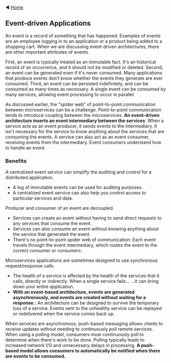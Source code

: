 ◀️ [Home](../../../../README.md)


## Event-driven Applications
An event is a record of something that has happened. Examples of events are an employee logging in to an application or a product being added to a shopping cart. When we are discussing event-driven architectures, there are other important attributes of events.

First, an event is typically treated as an immutable fact. It's an historical record of an occurrence, and it should not be modified or deleted. Second, an event can be generated even if it's never consumed. Many applications that produce events don't know whether the events they generate are ever consumed. Third, an event can be persisted indefinitely, and can be consumed as many times as necessary. A single event can be consumed by many services, allowing event processing to occur in parallel.

As discussed earlier, the "spider web" of point-to-point communication between microservices can be a challenge. Point-to-point communication tends to introduce coupling between the microservices. **An event-driven architecture inserts an event intermediary between the services**. When a service acts as an event producer, it sends events to the intermediary. It isn't necessary for the service to know anything about the services that are consuming the events. A service can also act as an event consumer, receiving events from the intermediary. Event consumers understand how to handle an event.

### Benefits
A centralized event service can simplify the auditing and control for a distributed application.
- A log of immutable events can be used for auditing purposes.
- A centralized event service can also help you control access to particular services and data.

Producer and consumer of an event are decoupled.
- Services can create an event without having to send direct requests to any services that consume the event.
- Services can also consume an event without knowing anything about the service that generated the event.
- There's no point-to-point spider web of communication: Each event travels through the event intermediary, which routes the event to the correct consumer or consumers.

Microservices applications are sometimes designed to use synchronous request/response calls.
- The health of a service is affected by the health of the services that it calls, directly or indirectly. When a single service fails... ...it can bring down your entire application.
- **With an event-based architecture, events are generated asynchronously, and events are created without waiting for a response.**: An architecture can be designed to survive the temporary loss of a service. Events sent to the unhealthy service can be replayed or redelivered when the service comes back up.

When services are asynchronous, push-based messaging allows clients to receive updates without needing to continuously poll remote services. When using a polling model, consumers must continuously poll to determine when there's work to be done. Polling typically leads to increased network I/O and unnecessary delays in processing. **A push-based model allows consumers to automatically be notified when there are events to be consumed.**


